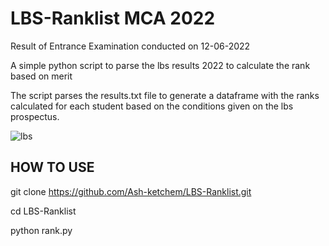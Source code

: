 # LBS-Ranklist MCA 2022
Result of Entrance Examination conducted on 12-06-2022


A simple python script to parse the lbs results 2022 to calculate the rank based on merit

The script parses the results.txt file to generate a dataframe with the ranks calculated for each student based on the conditions given on the lbs prospectus.


![lbs](https://user-images.githubusercontent.com/85503330/175809785-b160580e-c637-4013-9b1a-daf99afcbe21.png)

HOW TO USE
-----------------

git clone https://github.com/Ash-ketchem/LBS-Ranklist.git

cd LBS-Ranklist

python rank.py
